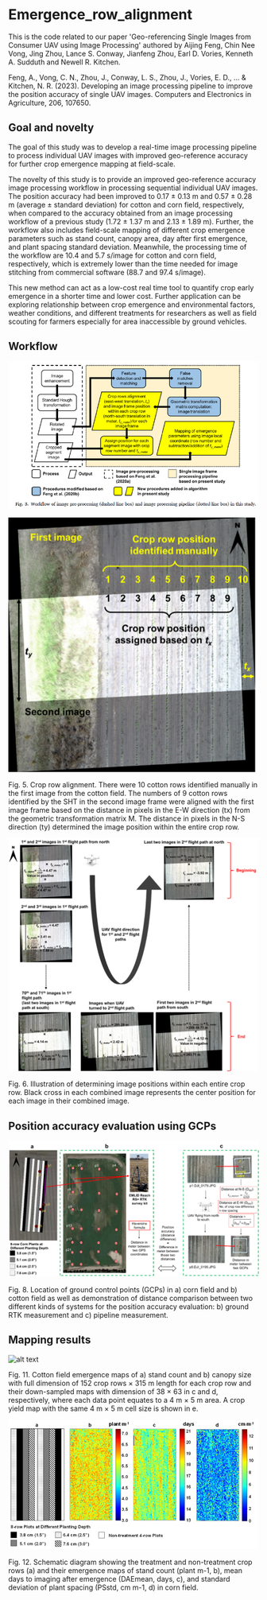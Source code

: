 # Emergence_row_alignment

This is the code related to our paper 'Geo-referencing Single Images from Consumer UAV using Image Processing' authored by Aijing Feng, Chin Nee Vong, Jing Zhou, Lance S. Conway, Jianfeng Zhou, Earl D. Vories, Kenneth A. Sudduth and Newell R. Kitchen.

Feng, A., Vong, C. N., Zhou, J., Conway, L. S., Zhou, J., Vories, E. D., ... & Kitchen, N. R. (2023). Developing an image processing pipeline to improve the position accuracy of single UAV images. Computers and Electronics in Agriculture, 206, 107650.

## Goal and novelty
The goal of this study was to develop a real-time image processing pipeline to process individual UAV images with improved geo-reference accuracy for further crop emergence mapping at field-scale. 

The novelty of this study is to provide an improved geo-reference accuracy image processing workflow in processing sequential individual UAV images.
The position accuracy had been improved to 0.17 ± 0.13 m and 0.57 ± 0.28 m (average ± standard deviation) for cotton and corn field, respectively, when compared to the accuracy obtained from an image processing workflow of a previous study (1.72 ± 1.37 m and 2.13 ± 1.89 m).
Further, the workflow also includes field-scale mapping of different crop emergence parameters such as stand count, canopy area, day after first emergence, and plant spacing standard deviation.
Meanwhile, the processing time of the workflow are 10.4 and 5.7 s/image for cotton and corn field, respectively, which is extremely lower than the time needed for image stitching from commercial software (88.7 and 97.4 s/image).

This new method can act as a low-cost real time tool to quantify crop early emergence in a shorter time and lower cost. Further application can be exploring relationship between crop emergence and environmental factors, weather conditions, and different treatments for researchers as well as field scouting for farmers especially for area inaccessible by ground vehicles.

## Workflow
![alt text](https://github.com/AJFeng/Emergence_row_alignment/blob/main/Fig3.PNG)

![alt text](https://github.com/AJFeng/Emergence_row_alignment/blob/main/Fig5.png)

Fig. 5. Crop row alignment. There were 10 cotton rows identified manually in the first image from the cotton field. The numbers of 9 cotton rows identified by the SHT in the second image frame were aligned with the first image frame based on the distance in pixels in the E-W direction (tx) from the geometric transformation matrix M. The distance in pixels in the N-S direction (ty) determined the image position within the entire crop row.

![alt text](https://github.com/AJFeng/Emergence_row_alignment/blob/main/Fig6.png)

Fig. 6. Illustration of determining image positions within each entire crop row. Black cross in each combined image represents the center position for each image in their combined image.


## Position accuracy evaluation using GCPs
![alt text](https://github.com/AJFeng/Emergence_row_alignment/blob/main/Fig8.png)

Fig. 8. Location of ground control points (GCPs) in a) corn field and b) cotton field as well as demonstration of distance comparison between two different kinds of systems for the position accuracy evaluation: b) ground RTK measurement and c) pipeline measurement.


## Mapping results
![alt text](https://github.com/AJFeng/Emergence_row_alignment/blob/main/Fig11.png)

Fig. 11. Cotton field emergence maps of a) stand count and b) canopy size with full dimension of 152 crop rows × 315 m length for each crop row and their down-sampled maps with dimension of 38 × 63 in c and d, respectively, where each data point equates to a 4 m × 5 m area. A crop yield map with the same 4 m × 5 m cell size is shown in e. 

![alt text](https://github.com/AJFeng/Emergence_row_alignment/blob/main/Fig12.png)

Fig. 12. Schematic diagram showing the treatment and non-treatment crop rows (a) and their emergence maps of stand count (plant m-1, b), mean days to imaging after emergence (DAEmean, days, c), and standard deviation of plant spacing (PSstd, cm m-1, d) in corn field.
